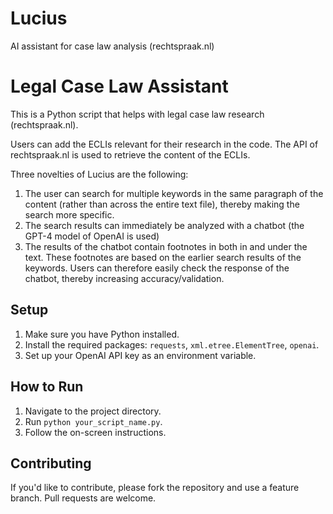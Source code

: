 # Lucius
AI assistant for case law analysis (rechtspraak.nl)

# Legal Case Law Assistant

This is a Python script that helps with legal case law research (rechtspraak.nl). 

Users can add the ECLIs relevant for their research in the code. The API of rechtspraak.nl is used to retrieve the content of the ECLIs. 

Three novelties of Lucius are the following:
1. The user can search for multiple keywords in the same paragraph of the content (rather than across the entire text file), thereby making the search more specific. 
2. The search results can immediately be analyzed with a chatbot (the GPT-4 model of OpenAI is used)
3. The results of the chatbot contain footnotes in both in and under the text. These footnotes are based on the earlier search results of the keywords. Users can therefore easily check the response of the chatbot, thereby increasing accuracy/validation. 

## Setup

1. Make sure you have Python installed.
2. Install the required packages: `requests`, `xml.etree.ElementTree`, `openai`.
3. Set up your OpenAI API key as an environment variable.

## How to Run

1. Navigate to the project directory.
2. Run `python your_script_name.py`.
3. Follow the on-screen instructions.

## Contributing

If you'd like to contribute, please fork the repository and use a feature branch. Pull requests are welcome.
